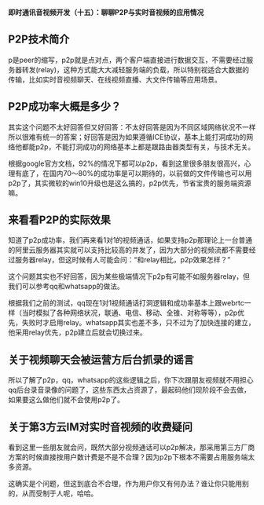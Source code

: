 **即时通讯音视频开发（十五）：聊聊P2P与实时音视频的应用情况**



## P2P技术简介


p是peer的缩写，p2p就是点对点，两个客户端直接进行数据交互，不需要经过服务器转发(relay)，这种方式能大大减轻服务端的负载，所以特别视适合大数据的传输，比如实时音视频聊天、在线视频直播、大文件传输等应用场景。

## P2P成功率大概是多少？


其实这个问题不太好回答但又好回答：不太好回答是因为不同区域网络状况不一样所以很难有统一的答案；好回答是因为如果遵循ICE协议，基本上能打洞成功的网络他都能p2p，不能打洞成功的网络基本上都是跟路由器类型有关，与技术无关。

根据google官方文档，92%的情况下都可以p2p，看到这里很多朋友很高兴，心理有底了，在国内70～80%的成功率是可以期待的，以前做的文件传输也可以用p2p了，其实微软的win10升级也是这么搞的，p2p优先，节省宝贵的服务端资源嘛。

## 来看看P2P的实际效果


知道了p2p成功率，我们再来看1对1的视频通话，如果支持p2p那理论上一台普通的阿里云服务器其实就可以支持比较高的并发了，因为大部分的视频流都不需要经过服务器relay，但这时候有人可能会问：“和relay相比，p2p效果怎样？”

这个问题其实也不好回答，因为某些极端情况下p2p有可能不如服务器relay，但我们可以参考qq和whatsapp的做法。

根据我们之前的测试，qq现在1对1视频通话打洞逻辑和成功率基本上跟webrtc一样（当时模拟了各种网络状况，联通、电信、移动、全锥、对称等等），p2p优先，失败时才启用relay。whatsapp其实也差不多，只不过为了加快连接的建立，他采用relay优先，p2p建立后就会切换过来。

## 关于视频聊天会被运营方后台抓录的谣言


所以了解了p2p，qq，whatsapp的这些逻辑之后，你下次跟朋友视频就不用担心qq后台录音录像的问题了，这些东西太占资源了，最起码他们现阶段不会去做，如果要这么做他们就不会使用p2p了。

## 关于第3方云IM对实时音视频的收费疑问


看到这里一些朋友就会问，既然大部分视频通话可以p2p解决，那采用第三方厂商方案的时候直接按用户数计费是不是不合理？因为p2p下根本不需要占用服务端太多资源。

这确实是个问题，但这到底合不合理，作为用户你又有何办法？谁让你只能用别的，从而受制于人呢，哈哈。

